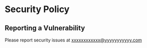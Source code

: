 # Security Policy

## Reporting a Vulnerability

Please report security issues at xxxxxxxxxxxx@yyyyyyyyyyy.com
